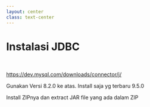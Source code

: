 ```yaml
---
layout: center
class: text-center
---
```


# Instalasi JDBC

 <br>

https://dev.mysql.com/downloads/connector/j/

<span class='text-yellow text-xl'>Gunakan Versi 8.2.0 ke atas. Install saja yg terbaru 9.5.0</span>

Install ZIPnya dan extract JAR file yang ada dalam ZIP